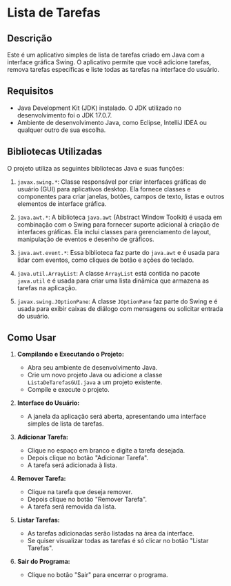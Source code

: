 
# Lista de Tarefas

## Descrição
Este é um aplicativo simples de lista de tarefas criado em Java com a interface gráfica Swing. O aplicativo permite que você adicione tarefas, remova tarefas específicas e liste todas as tarefas na interface do usuário.

## Requisitos
- Java Development Kit (JDK) instalado. O JDK utilizado no desenvolvimento foi o JDK 17.0.7.
- Ambiente de desenvolvimento Java, como Eclipse, IntelliJ IDEA ou qualquer outro de sua escolha.

## Bibliotecas Utilizadas
O projeto utiliza as seguintes bibliotecas Java e suas funções:

1. `javax.swing.*`: Classe responsável por criar interfaces gráficas de usuário (GUI) para aplicativos desktop. Ela fornece classes e componentes para criar janelas, botões, campos de texto, listas e outros elementos de interface gráfica.

2. `java.awt.*`: A biblioteca `java.awt` (Abstract Window Toolkit) é usada em combinação com o Swing para fornecer suporte adicional à criação de interfaces gráficas. Ela inclui classes para gerenciamento de layout, manipulação de eventos e desenho de gráficos.

3. `java.awt.event.*`: Essa biblioteca faz parte do `java.awt` e é usada para lidar com eventos, como cliques de botão e ações do teclado.

4. `java.util.ArrayList`: A classe `ArrayList` está contida no pacote `java.util` e é usada para criar uma lista dinâmica que armazena as tarefas na aplicação.

5. `javax.swing.JOptionPane`: A classe `JOptionPane` faz parte do Swing e é usada para exibir caixas de diálogo com mensagens ou solicitar entrada do usuário.
  
## Como Usar
1. **Compilando e Executando o Projeto:**
   - Abra seu ambiente de desenvolvimento Java.
   - Crie um novo projeto Java ou adicione a classe `ListaDeTarefasGUI.java` a um projeto existente.
   - Compile e execute o projeto.

2. **Interface do Usuário:**
   - A janela da aplicação será aberta, apresentando uma interface simples de lista de tarefas.

3. **Adicionar Tarefa:**
   - Clique no espaço em branco e digite a tarefa desejada.
   - Depois clique no botão "Adicionar Tarefa".
   - A tarefa será adicionada à lista.

4. **Remover Tarefa:**
   - Clique na tarefa que deseja remover.
   - Depois clique no botão "Remover Tarefa".
   - A tarefa será removida da lista.

5. **Listar Tarefas:**
   - As tarefas adicionadas serão listadas na área da interface.
   - Se quiser visualizar todas as tarefas é só clicar no botão "Listar Tarefas".

6. **Sair do Programa:**
   - Clique no botão "Sair" para encerrar o programa.
